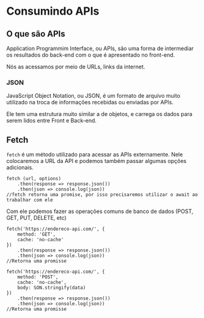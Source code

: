 # Consumindo APIs

## O que são APIs

Application Programmim Interface, ou APIs, são uma forma de intermediar os resultados do back-end com o que é apresentado no front-end.

Nós as acessamos por meio de URLs, links da internet.

### JSON

JavaScript Object Notation, ou JSON, é um formato de arquivo muito utilizado na troca de informações recebidas ou enviadas por APIs.

Ele tem uma estrutura muito similar a de objetos, e carrega os dados para serem lidos entre Front e Back-end.

## Fetch

`fetch` é um método utilizado para acessar as APIs externamente. Nele colocaremos a URL da API e podemos também passar algumas opções adicionais.

```JS
fetch (url, options)
    .then(response => response.json())
    .then(json => console.log(json))
//fetch retorna uma promise, por isso precisaremos utilizar o await ao trabalhar com ele
```

Com ele podemos fazer as operações comuns de banco de dados (POST, GET, PUT, DELETE, etc)

```JS
fetch('https://endereco-api.com/', {
    method: 'GET',
    cache: 'no-cache'
})
    .then(response => response.json())
    .then(json => console.log(json))
//Retorna uma promisse
```

```JS
fetch('https://endereco-api.com/', {
    method: 'POST',
    cache: 'no-cache',
    body: SON.stringify(data)
})
    .then(response => response.json())
    .then(json => console.log(json))
//Retorna uma promisse
```

